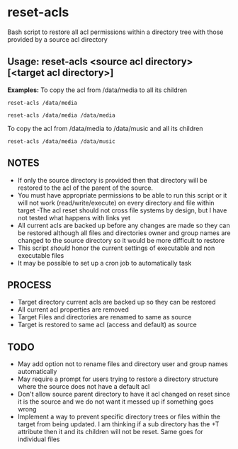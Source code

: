 # reset-acls

Bash script to restore all acl permissions within a directory tree with those provided by a source acl directory

## Usage: reset-acls &lt;source acl directory&gt; [&lt;target acl directory&gt;]

**Examples:**
To copy the acl from /data/media to all its children

`reset-acls /data/media`

`reset-acls /data/media /data/media`

To copy the acl from /data/media to /data/music and all its children

`reset-acls /data/media /data/music`

## NOTES
- If only the source directory is provided then that directory will
be restored to the acl of the parent of the source.
- You must have appropriate permissions to be able to run this script
or it will not work (read/write/execute) on every directory and file within target
-The acl reset should not cross file systems by design, but I have not 
tested what happens with links yet
- All current acls are backed up before any changes are made so they
can be restored although all files and directories owner and group
names are changed to the source directory so it would be more
difficult to restore
- This script *should* honor the current settings of executable and non
executable files
- It may be possible to set up a cron job to automatically task

## PROCESS
- Target directory current acls are backed up so they can be restored
- All current acl properties are removed
- Target Files and directories are renamed to same as source
- Target is restored to same acl (access and default) as source

## TODO
- May add option not to rename files and directory user and group names automatically
- May require a prompt for users trying to restore a directory structure where the source does not have a default acl
- Don't allow source parent directory to have it acl changed on reset since it is the source and we do not want it messed up if something goes wrong
- Implement a way to prevent specific directory trees or files within the target from being updated.  I am thinking if a sub directory has the +T attribute then it and its children will not be reset.  Same goes for individual files
